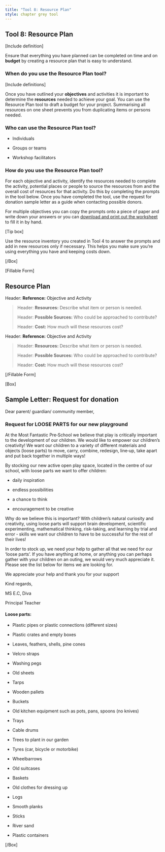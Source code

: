 ```yaml
---
title: "Tool 8: Resource Plan"
style: chapter grey tool
---
```


## Tool 8: Resource Plan



\[Include definition\]

Ensure that everything you have planned can be completed on time and on **budget** by creating a resource plan that is easy to understand.



### When do you use the Resource Plan tool?

\[Include definitions\]

Once you have outlined your **objectives** and activities it is important to determine the **resources** needed to achieve your goal. You can use the Resource Plan tool to draft a budget for your project. Summarising all resources on one sheet prevents you from duplicating items or persons needed.



### Who can use the Resource Plan tool?

-   Individuals

-   Groups or teams

-   Workshop facilitators



### How do you use the Resource Plan tool?

For each objective and activity, identify the resources needed to complete the activity, potential places or people to source the resources from and the overall cost of resources for that activity. Do this by completing the prompts in the tool below. Once you have completed the tool, use the request for donation sample letter as a guide when contacting possible donors.



For multiple objectives you can copy the prompts onto a piece of paper and write down your answers or you can [<span class="underline">download and print out the worksheet](http://aw-resource-plan) to fill it in by hand.





\[Tip box\]

Use the resource inventory you created in Tool 4 to answer the prompts and add in new resources only if necessary. This helps you make sure you’re using everything you have and keeping costs down.

\[/Box\]



\[Fillable Form\]

## Resource Plan



Header: **Reference:** Objective and Activity



> Header: **Resources:** Describe what item or person is needed.
>
> 
>
> Header: **Possible Sources:** Who could be approached to contribute?
>
> 
>
> Header: **Cost:** How much will these resources cost?



Header: **Reference:** Objective and Activity



> Header: **Resources:** Describe what item or person is needed.
>
> 
>
> Header: **Possible Sources:** Who could be approached to contribute?
>
> 
>
> Header: **Cost:** How much will these resources cost?



\[/Fillable Form\]



\[Box\]

## Sample Letter: Request for donation



Dear parent/ guardian/ community member,



### Request for LOOSE PARTS for our new playground



At the Most Fantastic Pre‐School we believe that play is critically important to the development of our children. We would like to empower our children’s creativity! We want our children to a variety of different materials and objects (loose parts) to move, carry, combine, redesign, line‐up, take apart and put back together in multiple ways!

By stocking our new active open play space, located in the centre of our school, with loose parts we want to offer children:

-   daily inspiration

-   endless possibilities

-   a chance to think

-   encouragement to be creative

Why do we believe this is important? With children’s natural curiosity and creativity, using loose parts will support brain development, scientific experimenting, mathematical thinking, risk-taking, and learning by trial and error ‐ skills we want our children to have to be successful for the rest of their lives!

In order to stock up, we need your help to gather all that we need for our ‘loose parts’. If you have anything at home, or anything you can perhaps gather with your children on an outing, we would very much appreciate it. Please see the list below for items we are looking for.

We appreciate your help and thank you for your support

Kind regards,

MS E.C, Diva

Principal Teacher



#### Loose parts:

-   Plastic pipes or plastic connections (different sizes)

-   Plastic crates and empty boxes

-   Leaves, feathers, shells, pine cones

-   Velcro straps

-   Washing pegs

-   Old sheets

-   Tarps

-   Wooden pallets

-   Buckets

-   Old kitchen equipment such as pots, pans, spoons (no knives)

-   Trays

-   Cable drums

-   Trees to plant in our garden

-   Tyres (car, bicycle or motorbike)

-   Wheelbarrows

-   Old suitcases

-   Baskets

-   Old clothes for dressing up

-   Logs

-   Smooth planks

-   Sticks

-   River sand

-   Plastic containers



\[/Box\]